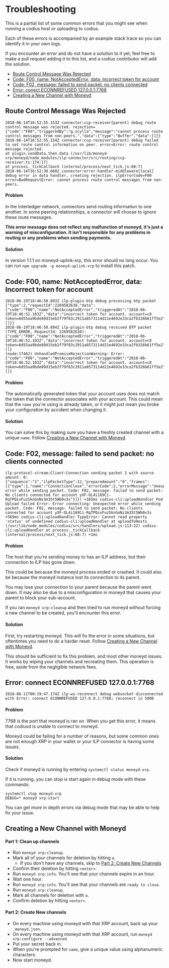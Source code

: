 # Troubleshooting

This is a partial list of some common errors that you might see when running
a codius host or uploading to codius.

Each of these errors is accompanied by an example stack trace so you can
identify it in your own logs.

If you encounter an error and do not have a solution to it yet, feel free to
make a pull request adding it to this list, and a codius contributor will add
the solution.

- [Route Control Message Was Rejected](#route-control-message-was-rejected)
- [Code: F00, name: NotAcceptedError, data: Incorrect token for account](#code-f00-name-notacceptederror-data-incorrect-token-for-account) 
- [Code: F02, message: failed to send packet: no clients connected](#code-f02-message-failed-to-send-packet-no-clients-connected)
- [Error: conect ECONNREFUSED 127.0.0.1:7768](#error-connect-econnrefused-1270017768)
- [Creating a New Channel with Moneyd](#creating-a-new-channel-with-moneyd)

## Route Control Message Was Rejected

```
2018-06-14T16:52:55.153Z connector:ccp-receiver[parent] debug route control message was rejected. rejection={"code":"F00","triggeredBy":"g.scylla","message":"cannot process route control messages from non-peers.","data":{"type":"Buffer","data":[]}}
2018-06-14T16:52:55.154Z connector:ccp-receiver[parent] debug failed to set route control information on peer. error=Error: route control message rejected.
at plugin.sendData.then.data (/usr/lib/moneyd-xrp/moneyd/node_modules/ilp-connector/src/routing/ccp-receiver.ts:174:17)
at process._tickCallback (internal/process/next_tick.js:68:7)
2018-06-14T16:52:30.668Z connector:error-handler-middleware[local] debug error in data handler, creating rejection. ilpErrorCode=F00 error=BadRequestError: cannot process route control messages from non-peers.
```

#### Problem

In the Interledger network, connectors send routing information to one another.
In some peering relationships, a connector will choose to ignore these route
messages.

**This error message does not reflect any malfunction of moneyd, it's just a
warning of misconfiguration. It isn't responsible for any problems in routing
or any problems when sending payments.**

#### Solution

In version 1.1.1 on moneyd-uplink-xrp, this error should no long occur.  You
can run `npm upgrade -g moneyd-uplink-xrp` to install this patch.

## Code: F00, name: NotAcceptedError, data: Incorrect token for account

```
2018-06-19T18:46:50.893Z ilp-plugin-btp debug processing btp packet {"type":2,"requestId":2269582638,"data":{"code":"F00","name":"NotAcceptedError","triggeredAt":"2018-06-19T18:46:52.103Z","data":"incorrect token for account. account=c8 token=6d55aa9bde89d15eb2f79f83c2911a8573114d21e4692e33ca2fb326b61ff5e2","protocolData":[]}}
2018-06-19T18:46:50.894Z ilp-plugin-btp debug received BTP packet (TYPE_ERROR, RequestId: 2269582638): {"code":"F00","name":"NotAcceptedError","triggeredAt":"2018-06-19T18:46:52.103Z","data":"incorrect token for account. account=c8 token=6d55aa9bde89d15eb2f79f83c2911a8573114d21e4692e33ca2fb326b61ff5e2","protocolData":[]}
(node:17462) UnhandledPromiseRejectionWarning: Error: {"code":"F00","name":"NotAcceptedError","triggeredAt":"2018-06-19T18:46:52.103Z","data":"incorrect token for account. account=c8 token=6d55aa9bde89d15eb2f79f83c2911a8573114d21e4692e33ca2fb326b61ff5e2","protocolData":[]}
```

#### Problem

The automatically generated token that your account uses does not match the token
that the connector associates with your account. This could mean that the `name`
you're using is already taken, or it might just mean you broke your configuration
by accident when changing it.

#### Solution

You can solve this by making sure you have a freshly created channel with a unique
`name`. Follow [Creating a New Channel with Moneyd](#creating-a-new-channel-with-moneyd).

## Code: F02, message: failed to send packet: no clients connected

```
ilp-protocol-stream:Client:Connection sending packet 2 with source amount: 0: {"sequence":"2","ilpPacketType":12,"prepareAmount":"0","frames":[{"type":1,"name":"ConnectionClose","errorCode":2,"errorMessage":"Unexpected error while sending packet. Code: F02, message: failed to send packet: No clients connected for account yXF-OL4i169Ci-RqTPQsxFuzSknGoNz3m35t5Wb0v3s"}]}) +165ms codius-cli:uploadHandler Pod Upload failed Error: Error connecting: Unexpected error while sending packet. Code: F02, message: failed to send packet: No clients connected for account yXF-OL4i169Ci-RqTPQsxFuzSknGoNz3m35t5Wb0v3s +569ms codius-cli:uploadHandler TypeError: Cannot read property 'status' of undefined codius-cli:uploadHandler at uploadToHosts (/usr/lib/node_modules/codius/src/handlers/upload.js:113:22) codius-cli:uploadHandler at process._tickCallback (internal/process/next_tick.js:68:7) +1ms
```

#### Problem

The host that you're sending money to has an ILP address, but their connection
to ILP has gone down.

This could be because the moneyd process ended or crashed. It could also be
because the moneyd instance lost its connection to its parent.

You may lose your connection to your parent because the parent went down. It
may also be due to a misconfiguration in moneyd that causes your parent to
block your sub-account.

If you ran `moneyd xrp:cleanup` and then tried to run moneyd without forcing a
new channel to be created, you'll encounter this error.

#### Solution

First, try restarting moneyd. This will fix the error in some situations, but
oftentimes you need to do a harder reset. Follow
[Creating a New Channel with Moneyd](#creating-a-new-channel-with-moneyd).

This should be sufficient to fix this problem, and most other moneyd issues. It
works by wiping your channels and recreating them. This operation is free,
aside from the negligible network fees.

## Error: connect ECONNREFUSED 127.0.0.1:7768

```
2018-06-11T00:19:47.174Z ilp-ws-reconnect debug websocket disconnected with Error: connect ECONNREFUSED 127.0.0.1:7768; reconnect in 5000
```

#### Problem

7768 is the port that moneyd is ran on. When you get this error, it means that codiusd is unable to connect to moneyd.

Moneyd could be failing for a number of reasons, but some common ones are not enough XRP in your wallet or your ILP connector is having some issues.

#### Solution 

Check if moneyd is running by entering `systemctl status moneyd-xrp`.

If it is running, you can stop is start again in debug mode with these commands:

```
systemctl stop moneyd-xrp
DEBUG=* moneyd xrp:start
```

You can get more in depth errors via debug mode that may be able to help fix your issue.

## Creating a New Channel with Moneyd

#### Part 1: Clean up channels

- Run `moneyd xrp:cleanup`.
- Mark all of your channels for deletion by hitting `a`.
  - If you don't have any channels, skip to [Part 2: Create New Channels](#part-2-create-new-channels)
- Confirm their deletion by hitting `<enter>`.
- Run `moneyd xrp:info`. You'll see that your channels expire in an hour.
- Wait one hour.
- Run `moneyd xrp:info`. You'll see that your channels are `ready to close`.
- Run `moneyd xrp:cleanup`.
- Mark all channels for deletion with `a`.
- Confirm deletion by hitting `<enter>`.

#### Part 2: Create New channels

- On every machine using moneyd with that XRP account, back up your `.moneyd.json`.
- On every machine using moneyd with that XRP account, run `moneyd xrp:configure --advanced`
- Put your secret back in.
- When you're prompted for `name`, give a unique value using alphanumeric characters.
- Now start moneyd.
